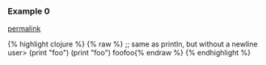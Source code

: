 ### Example 0
[permalink](#example-0)

{% highlight clojure %}
{% raw %}
;; same as println, but without a newline
user> (print "foo") (print "foo")
foofoo{% endraw %}
{% endhighlight %}


